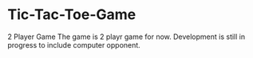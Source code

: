 # Tic-Tac-Toe-Game
2 Player Game
The game is 2 playr game for now.
Development is still in progress to include computer opponent.

